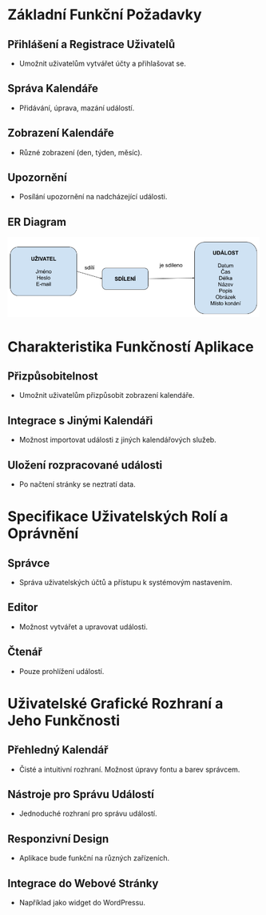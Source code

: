 # Základní Funkční Požadavky

## Přihlášení a Registrace Uživatelů
- Umožnit uživatelům vytvářet účty a přihlašovat se.

## Správa Kalendáře
- Přidávání, úprava, mazání událostí.

## Zobrazení Kalendáře
- Různé zobrazení (den, týden, měsíc).

## Upozornění
- Posílání upozornění na nadcházející události.

## ER Diagram
![ER Diagram](ER_diagram.png)

# Charakteristika Funkčností Aplikace

## Přizpůsobitelnost
- Umožnit uživatelům přizpůsobit zobrazení kalendáře.

## Integrace s Jinými Kalendáři
- Možnost importovat události z jiných kalendářových služeb.

## Uložení rozpracované události
- Po načtení stránky se neztratí data.

# Specifikace Uživatelských Rolí a Oprávnění

## Správce
- Správa uživatelských účtů a přístupu k systémovým nastavením.

## Editor
- Možnost vytvářet a upravovat události.

## Čtenář
- Pouze prohlížení událostí.

# Uživatelské Grafické Rozhraní a Jeho Funkčnosti

## Přehledný Kalendář
- Čisté a intuitivní rozhraní. Možnost úpravy fontu a barev správcem.

## Nástroje pro Správu Událostí
- Jednoduché rozhraní pro správu událostí.

## Responzivní Design
- Aplikace bude funkční na různých zařízeních.

## Integrace do Webové Stránky
- Například jako widget do WordPressu.
